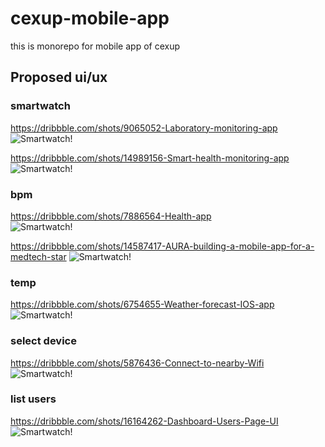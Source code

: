 # cexup-mobile-app

this is monorepo for mobile app of cexup



## Proposed ui/ux

### smartwatch

https://dribbble.com/shots/9065052-Laboratory-monitoring-app
![Smartwatch!](https://cdn.dribbble.com/users/1777636/screenshots/9065052/media/f533d24a86cd425c0787dbe1f47f89c3.png?compress=1&resize=600x400 "Smartwatch")

https://dribbble.com/shots/14989156-Smart-health-monitoring-app
![Smartwatch!](https://cdn.dribbble.com/users/1859934/screenshots/14989156/media/f72845a7bd5f65d44d02db1e2566e696.png?compress=1&resize=600x400 "Smartwatch")

### bpm

https://dribbble.com/shots/7886564-Health-app <br>
![Smartwatch!](https://cdn.dribbble.com/users/1652584/screenshots/7886564/media/0e607c5767bd232cd93cec16bbfb85a0.png?compress=1&resize=600x400 "Smartwatch")

https://dribbble.com/shots/14587417-AURA-building-a-mobile-app-for-a-medtech-star
![Smartwatch!](https://cdn.dribbble.com/users/182457/screenshots/14587417/media/490d463c97a1b68cd579743f27330109.png?compress=1&resize=600x400 "Smartwatch")

### temp
https://dribbble.com/shots/6754655-Weather-forecast-IOS-app
![Smartwatch!](https://cdn.dribbble.com/users/1418924/screenshots/6754655/weather_app_-_dribbble_4x.png?compress=1&resize=600x400 "Smartwatch")



### select device
https://dribbble.com/shots/5876436-Connect-to-nearby-Wifi
![Smartwatch!](https://cdn.dribbble.com/users/473136/screenshots/5876436/artboard_copy_4x.png?compress=1&resize=600x400 "Smartwatch")

### list users
https://dribbble.com/shots/16164262-Dashboard-Users-Page-UI
![Smartwatch!](https://cdn.dribbble.com/users/2995076/screenshots/16164262/media/e86ccf793b89d79ffbe3b888aeae34cf.png?compress=1&resize=600x400 "Smartwatch")
